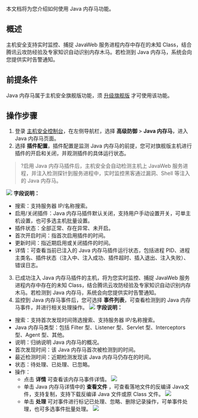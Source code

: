本文档将为您介绍如何使用 Java 内存马功能。

## 概述
主机安全支持实时监控、捕捉 JavaWeb 服务进程内存中存在的未知 Class，结合腾讯云攻防经验及专家知识自动识别内存木马。若检测到 Java 内存马，系统会向您提供实时告警通知。

## 前提条件
Java 内存马属于主机安全旗舰版功能，须 [升级旗舰版](https://buy.cloud.tencent.com/yunjing) 才可使用该功能。
 

## 操作步骤
1. 登录 [主机安全控制台](https://console.cloud.tencent.com/cwp/manage/maliciousRequest)，在左侧导航栏，选择 **高级防御** > **Java 内存马**，进入 Java 内存马页面。
2. 选择 **插件配置**，插件配置是监测 Java 内存马的前提，您可对旗舰版主机进行插件的开启和关闭，并观测插件的具体运行状态。
>?启用 Java 内存马插件后，主机安全会自动检测主机上 JavaWeb 服务进程，并注入检测探针到服务进程中，实时监控黑客通过漏洞、Shell 等注入的 Java 内存马。
>
![](https://qcloudimg.tencent-cloud.cn/raw/345008c8773f79fda6cd73f83b8ebe1d.png)
**字段说明：**
 - 搜索：支持服务器 IP/名称搜索。 
 - 启用/关闭插件：Java 内存马插件默认关闭，支持用户手动设置开关，可单主机设置，也可多选主机批量设置。
 - 插件状态：全部正常、存在异常、未开启。 
 - 首次开启时间：指首次启用插件的时间。
 - 更新时间：指近期启用或关闭插件的时间。
 - 详情：可查看当前已注入的 Java 内存马插件运行状态，包括进程 PID、进程主类名、插件状态（注入中、注入成功、插件超时、插入退出、注入失败）、错误日志。
3. 已成功注入 Java 内存马插件的主机，将为您实时监控、捕捉 JavaWeb 服务进程内存中存在的未知 Class，结合腾讯云攻防经验及专家知识自动识别内存木马。若检测到 Java 内存马，系统会向您提供实时告警通知。
4. 监控到 Java 内存马事件后，您可选择 **事件列表**，可查看检测到的 Java 内存马事件，并进行相关处理操作。
![](https://qcloudimg.tencent-cloud.cn/raw/7ac0c40f76d2c15debcf44e75fdd57b4.png)
**字段说明：**
 - 搜索：支持首次发现时间筛选搜索、支持服务器 IP/名称搜索。
 - Java 内存马类型：包括 Filter 型、Listener 型、Servlet 型、Interceptors 型、Agent 型、其他。
 - 说明：归纳说明 Java 内存马的概况。
 - 首次发现时间：该 Java 内存马首次被检测到的时间。
 - 最近检测时间：近期检测发现该 Java 内存马仍存在的时间。
 - 状态：待处理、已处理、已忽略。
 - 操作：
    -   点击 **详情** 可查看该内存马事件详情。
![](https://qcloudimg.tencent-cloud.cn/raw/530c20d062821aadf9bd312a6a5c52a0.png)
    - 单击 Java 内存马详情中的 **查看文件** ，可查看落地文件的反编译 Java文件，支持复制，支持下载反编译 Java 文件或原 Class 文件。
![](https://qcloudimg.tencent-cloud.cn/raw/71b8348c6454d7d4bda95430c8ed0d22.png)
    - 单击 **处理** 可对事件进行标记已处理、忽略、删除记录操作，可单事件处理，也可多选事件批量处理。
![](https://qcloudimg.tencent-cloud.cn/raw/0b7cd596e68935036a1fd65d77816fe8.png)


